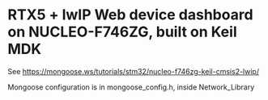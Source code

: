# RTX5 + lwIP Web device dashboard on NUCLEO-F746ZG, built on Keil MDK

See https://mongoose.ws/tutorials/stm32/nucleo-f746zg-keil-cmsis2-lwip/

Mongoose configuration is in mongoose_config.h, inside Network_Library


